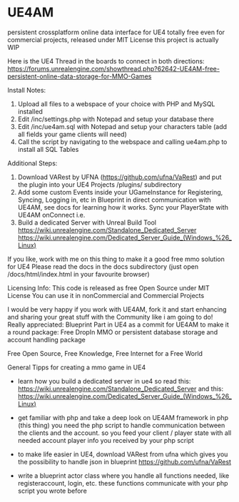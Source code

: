 # UE4AM
persistent crossplatform online data interface for UE4
totally free even for commercial projects, released under MIT License
this project is actually WIP

Here is the UE4 Thread in the boards to connect in both directions:
https://forums.unrealengine.com/showthread.php?62642-UE4AM-free-persistent-online-data-storage-for-MMO-Games


[UE4AM Documentation]: http://www.seven-mountains.eu/docs/UE4AM/

Install Notes:

1. Upload all files to a webspace of your choice with PHP and MySQL installed
2. Edit /inc/settings.php with Notepad and setup your database there
3. Edit /inc/ue4am.sql with Notepad and setup your characters table (add all fields your game clients will need)
4. Call the script by navigating to the webspace and calling ue4am.php to install all SQL Tables

Additional Steps:

1. Download VARest by UFNA (https://github.com/ufna/VaRest) and put the plugin into your UE4 Projects /plugins/ subdirectory
2. Add some custom Events inside your UGameInstance for Registering, Syncing, Logging in, etc in Blueprint in direct communication with UE4AM, see docs for learning how it works. Sync your PlayerState with UE4AM onConnect i.e.
3. Build a dedicated Server with Unreal Build Tool
https://wiki.unrealengine.com/Standalone_Dedicated_Server
https://wiki.unrealengine.com/Dedicated_Server_Guide_(Windows_%26_Linux)

If you like, work with me on this thing to make it a good free mmo solution for UE4
Please read the docs in the docs subdirectory (just open /docs/html/index.html in your favourite browser)

Licensing Info:
This code is released as free Open Source under MIT License
You can use it in nonCommercial and Commercial Projects


I would be very happy if you work with UE4AM, fork it and start enhancing and sharing your great stuff with the Community like i am going to do!
Really appreciated: Blueprint Part in UE4 as a commit for UE4AM to make it a round package:
Free DropIn MMO or persistent database storage and account handling package

Free Open Source, Free Knowledge, Free Internet for a Free World











General Tipps for creating a mmo game in UE4

- learn how you build a dedicated server in ue4
  so read this: https://wiki.unrealengine.com/Standalone_Dedicated_Server
  and     this: https://wiki.unrealengine.com/Dedicated_Server_Guide_(Windows_%26_Linux)

- get familiar with php and take a deep look on UE4AM framework in php (this thing)
  you need the php script to handle communication between the clients and the account. so you feed your client / player state with all needed account player info you received by your php script

- to make life easier in UE4, download VARest from ufna which gives you the possibility to handle json in blueprint
https://github.com/ufna/VaRest

- write a blueprint actor class where you handle all functions needed, like registeraccount, login, etc. these functions communicate with your php script you wrote before


